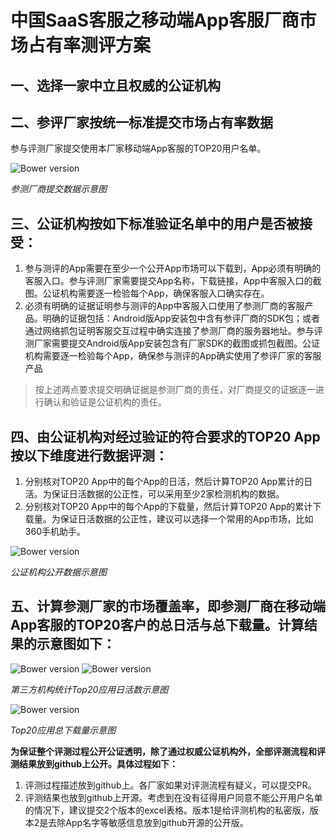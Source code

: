 # 中国SaaS客服之移动端App客服厂商市场占有率测评方案

## 一、选择一家中立且权威的公证机构


## 二、参评厂家按统一标准提交市场占有率数据

参与评测厂家提交使用本厂家移动端App客服的TOP20用户名单。

![Bower version](http://haozki.me/servicecloudmarket/img1.png)

_参测厂商提交数据示意图_


## 三、公证机构按如下标准验证名单中的用户是否被接受：
1. 参与测评的App需要在至少一个公开App市场可以下载到，App必须有明确的客服入口。参与评测厂家需要提交App名称，下载链接，App中客服入口的截图。公证机构需要逐一检验每个App，确保客服入口确实存在。
2. 必须有明确的证据证明参与测评的App中客服入口使用了参测厂商的客服产品。明确的证据包括：Android版App安装包中含有参评厂商的SDK包；或者通过网络抓包证明客服交互过程中确实连接了参测厂商的服务器地址。参与评测厂家需要提交Android版App安装包含有厂家SDK的截图或抓包截图。公证机构需要逐一检验每个App，确保参与测评的App确实使用了参评厂家的客服产品

> 按上述两点要求提交明确证据是参测厂商的责任，对厂商提交的证据逐一进行确认和验证是公证机构的责任。


## 四、由公证机构对经过验证的符合要求的TOP20 App按以下维度进行数据评测：
1. 分别核对TOP20 App中的每个App的日活，然后计算TOP20 App累计的日活。为保证日活数据的公正性，可以采用至少2家检测机构的数据。
2. 分别核对TOP20 App中的每个App的下载量，然后计算TOP20 App的累计下载量。为保证日活数据的公正性，建议可以选择一个常用的App市场，比如360手机助手。

![Bower version](http://haozki.me/servicecloudmarket/img2.png)

_公证机构公开数据示意图_


## 五、计算参测厂家的市场覆盖率，即参测厂商在移动端App客服的TOP20客户的总日活与总下载量。计算结果的示意图如下：

![Bower version](http://haozki.me/servicecloudmarket/img3.jpg)
![Bower version](http://haozki.me/servicecloudmarket/img4.jpg)

_第三方机构统计Top20应用日活数示意图_

![Bower version](http://haozki.me/servicecloudmarket/img5.jpg)

_Top20应用总下载量示意图_

**为保证整个评测过程公开公证透明，除了通过权威公证机构外，全部评测流程和评测结果放到github上公开。具体过程如下：**

1. 评测过程描述放到github上。各厂家如果对评测流程有疑义，可以提交PR。
2. 评测结果也放到github上开源。考虑到在没有征得用户同意不能公开用户名单的情况下，建议提交2个版本的excel表格。版本1是给评测机构的私密版，版本2是去除App名字等敏感信息放到github开源的公开版。
